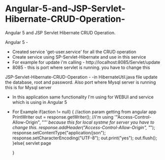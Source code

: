 # Angular-5-and-JSP-Servlet-Hibernate-CRUD-Operation-
Angular 5 and JSP Servlet Hibernate CRUD Operation.

Angular 5 -
 - Created service 'get-user.service' for all the CRUD operation
 - Create service using SP-Servlet-Hibernate and use in this service
 - For example for update i'm calling  - http://localhost:8085/Servlet/update
 - 8085 - this is port where servlet is running. you have to change this
 
 
 JSP-Servlet-Hibernate-CRUD-Operation - 
  -in HibernateUtil.java file update the database, root and password. Also port where Mysql server is running
 this is for Mysql server
 - In this application same functionality I'm using for WEBUI and service which is using in Angular 5
 -  For Example
 if(action != null) { //action param getting from angular app
	 PrintWriter out = response.getWriter();
	 //i'm using '"Access-Control-Allow-Origin", "*"' because this for local systme for server you have to change this.
	 response.addHeader("Access-Control-Allow-Origin", "*");   
	 response.setContentType("application/json");
	 response.setCharacterEncoding("UTF-8");
	 out.print("yes");
	 out.flush();
 }else{
	servlet page

	}
	 
 
